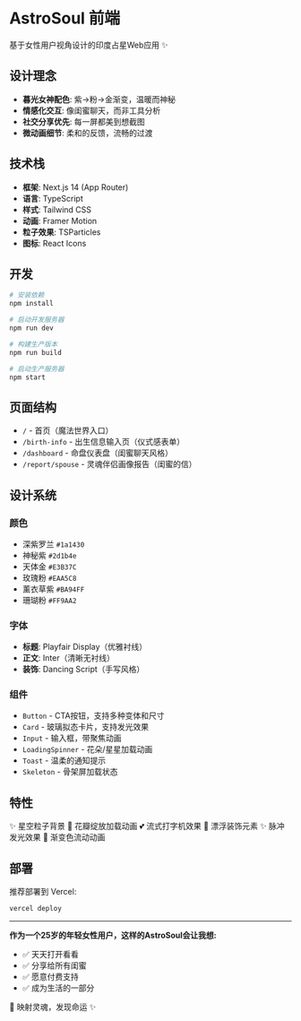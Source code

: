 # AstroSoul 前端

基于女性用户视角设计的印度占星Web应用 ✨

## 设计理念

- **暮光女神配色**: 紫→粉→金渐变，温暖而神秘
- **情感化交互**: 像闺蜜聊天，而非工具分析
- **社交分享优先**: 每一屏都美到想截图
- **微动画细节**: 柔和的反馈，流畅的过渡

## 技术栈

- **框架**: Next.js 14 (App Router)
- **语言**: TypeScript
- **样式**: Tailwind CSS
- **动画**: Framer Motion
- **粒子效果**: TSParticles
- **图标**: React Icons

## 开发

```bash
# 安装依赖
npm install

# 启动开发服务器
npm run dev

# 构建生产版本
npm run build

# 启动生产服务器
npm start
```

## 页面结构

- `/` - 首页（魔法世界入口）
- `/birth-info` - 出生信息输入页（仪式感表单）
- `/dashboard` - 命盘仪表盘（闺蜜聊天风格）
- `/report/spouse` - 灵魂伴侣画像报告（闺蜜的信）

## 设计系统

### 颜色

- 深紫罗兰 `#1a1430`
- 神秘紫 `#2d1b4e`
- 天体金 `#E3B37C`
- 玫瑰粉 `#EAA5C8`
- 薰衣草紫 `#BA94FF`
- 珊瑚粉 `#FF9AA2`

### 字体

- **标题**: Playfair Display（优雅衬线）
- **正文**: Inter（清晰无衬线）
- **装饰**: Dancing Script（手写风格）

### 组件

- `Button` - CTA按钮，支持多种变体和尺寸
- `Card` - 玻璃拟态卡片，支持发光效果
- `Input` - 输入框，带聚焦动画
- `LoadingSpinner` - 花朵/星星加载动画
- `Toast` - 温柔的通知提示
- `Skeleton` - 骨架屏加载状态

## 特性

✨ 星空粒子背景
🌸 花瓣绽放加载动画
💕 流式打字机效果
🦋 漂浮装饰元素
✨ 脉冲发光效果
💫 渐变色流动动画

## 部署

推荐部署到 Vercel:

```bash
vercel deploy
```

---

**作为一个25岁的年轻女性用户，这样的AstroSoul会让我想:**
- ✅ 天天打开看看
- ✅ 分享给所有闺蜜
- ✅ 愿意付费支持
- ✅ 成为生活的一部分

💫 映射灵魂，发现命运 ✨





